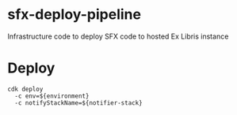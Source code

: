# sfx-deploy-pipeline

Infrastructure code to deploy SFX code to hosted Ex Libris instance

# Deploy

    cdk deploy
      -c env=${environment}
      -c notifyStackName=${notifier-stack}
